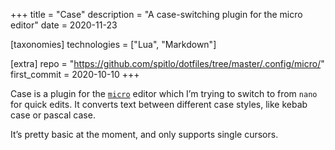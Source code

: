 +++
title = "Case"
description = "A case-switching plugin for the micro editor"
date = 2020-11-23

[taxonomies]
technologies = ["Lua", "Markdown"]

[extra]
repo = "https://github.com/spitlo/dotfiles/tree/master/.config/micro/"
first_commit = 2020-10-10
+++

Case is a plugin for the [`micro`](https://micro-editor.github.io/) editor which I’m trying to switch to from `nano` for quick edits. It converts text between different case styles, like kebab case or pascal case.

It’s pretty basic at the moment, and only supports single cursors.
